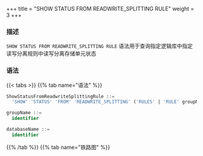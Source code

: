 +++
title = "SHOW STATUS FROM READWRITE_SPLITTING RULE"
weight = 3
+++

### 描述

`SHOW STATUS FROM READWRITE_SPLITTING RULE` 语法用于查询指定逻辑库中指定读写分离规则中读写分离存储单元状态

### 语法

{{< tabs >}}
{{% tab name="语法" %}}
```sql
ShowStatusFromReadwriteSplittingRule ::=
  'SHOW' 'STATUS' 'FROM' 'READWRITE_SPLITTING' ('RULES' | 'RULE' groupName) ('FROM' databaseName)?

groupName ::=
  identifier

databaseName ::=
  identifier
```
{{% /tab %}}
{{% tab name="铁路图" %}}
<iframe frameborder="0" name="diagram" id="diagram" width="100%" height="100%"></iframe>
{{% /tab %}}
{{< /tabs >}}

### 补充说明

- 未指定 `databaseName` 时，默认是当前使用的 `DATABASE`。 如果也未使用 `DATABASE` 则会提示 `No database selected`。

### 返回值说明

| 列             | 说明           |
|----------------|---------------|
| resource       | 存储单元名称    |
| status         | 存储单元状态    |
| delay_time(ms) | 延迟时间        |

### 示例

- 查询指定逻辑库中指定读写分离规则中读写分离存储单元状态

```sql
SHOW STATUS FROM READWRITE_SPLITTING RULE ms_group_0 FROM sharding_db;
```

```sql
mysql> SHOW STATUS FROM READWRITE_SPLITTING RULE ms_group_0 FROM sharding_db;
+----------+---------+----------------+
| resource | status  | delay_time(ms) |
+----------+---------+----------------+
| ds_0     | enabled | 0              |
| ds_1     | enabled | 0              |
| ds_2     | enabled | 0              |
| ds_3     | enabled | 0              |
+----------+---------+----------------+
4 rows in set (0.01 sec)
```

- 查询指定逻辑库中所有读写分离存储单元状态

```sql
SHOW STATUS FROM READWRITE_SPLITTING RULES FROM sharding_db;
```

```sql
mysql> SHOW STATUS FROM READWRITE_SPLITTING RULES FROM sharding_db;
+----------+---------+----------------+
| resource | status  | delay_time(ms) |
+----------+---------+----------------+
| ds_0     | enabled | 0              |
| ds_1     | enabled | 0              |
| ds_2     | enabled | 0              |
| ds_3     | enabled | 0              |
+----------+---------+----------------+
4 rows in set (0.00 sec)
```

- 查询当前逻辑库中指定读写分离规则中读写分离存储单元状态

```sql
SHOW STATUS FROM READWRITE_SPLITTING RULE ms_group_0;
```

```sql
mysql> SHOW STATUS FROM READWRITE_SPLITTING RULE ms_group_0;
+----------+---------+----------------+
| resource | status  | delay_time(ms) |
+----------+---------+----------------+
| ds_0     | enabled | 0              |
| ds_1     | enabled | 0              |
| ds_2     | enabled | 0              |
| ds_3     | enabled | 0              |
+----------+---------+----------------+
4 rows in set (0.01 sec)
```

- 查询当前逻辑库中所有读写分离存储单元状态

```sql
mysql> SHOW STATUS FROM READWRITE_SPLITTING RULES;
```

```sql
mysql> SHOW STATUS FROM READWRITE_SPLITTING RULES;
+----------+---------+----------------+
| resource | status  | delay_time(ms) |
+----------+---------+----------------+
| ds_0     | enabled | 0              |
| ds_1     | enabled | 0              |
| ds_2     | enabled | 0              |
| ds_3     | enabled | 0              |
+----------+---------+----------------+
4 rows in set (0.01 sec)
```

### 保留字

`SHOW`、`STATUS`、`FROM`、`READWRITE_SPLITTING`、`RULE`、`RULES`

### 相关链接

- [保留字](/cn/reference/distsql/syntax/reserved-word/)